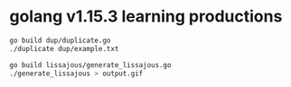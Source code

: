 # golang v1.15.3 learning productions

```sh
go build dup/duplicate.go
./duplicate dup/example.txt
```

```sh
go build lissajous/generate_lissajous.go
./generate_lissajous > output.gif
```